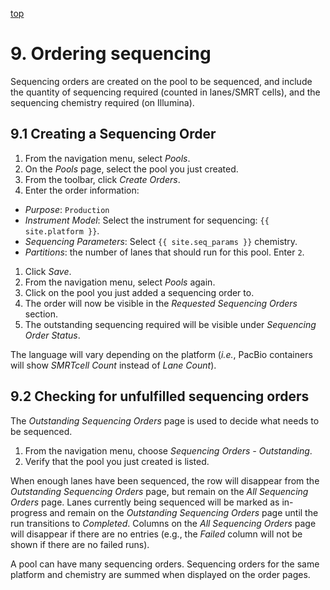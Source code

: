 <a name="libraries-orders"  href="#" id="toplink">top</a>

# 9. Ordering sequencing

Sequencing orders are created on the pool to be sequenced, and include the quantity of sequencing
required (counted in lanes/SMRT cells), and the sequencing chemistry
required (on Illumina).

## 9.1 Creating a Sequencing Order

1. From the navigation menu, select _Pools_.
1. On the  _Pools_ page, select the pool you just created.
1. From the toolbar, click _Create Orders_.
1. Enter the order information:
  - _Purpose_: `Production`
  - _Instrument Model_: Select the instrument for sequencing: `{{ site.platform }}`.
  - _Sequencing Parameters_: Select `{{ site.seq_params }}` chemistry.
  - _Partitions_: the number of lanes that should run for this pool. Enter `2`.
1. Click _Save_.
1. From the navigation menu, select _Pools_ again.
1. Click on the pool you just added a sequencing order to.
1. The order will now be visible in the _Requested Sequencing Orders_ section.
1. The outstanding sequencing required will be visible under _Sequencing Order Status_.

The language will vary depending on the platform (_i.e._, PacBio containers
will show _SMRTcell Count_ instead of _Lane Count_).

## 9.2  Checking for unfulfilled sequencing orders

The _Outstanding Sequencing Orders_ page is used to decide what needs to be sequenced.

1. From the navigation menu, choose _Sequencing Orders - Outstanding_.
1. Verify that the pool you just created is listed.

When enough lanes have been sequenced, the row will disappear from the _Outstanding Sequencing Orders_
page, but remain on the _All Sequencing Orders_ page. Lanes currently being sequenced will be
marked as in-progress and remain on the _Outstanding Sequencing Orders_ page until the run transitions
to _Completed_. Columns on the _All Sequencing Orders_ page will disappear if there are no entries
(e.g., the _Failed_ column will not be shown if there are no failed runs).

A pool can have many sequencing orders. Sequencing orders for the same platform and chemistry are
summed when displayed on the order pages.
